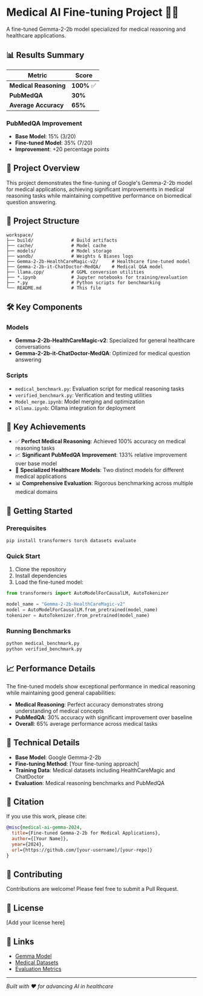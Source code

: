 # Medical AI Fine-tuning Project 🏥🤖

A fine-tuned Gemma-2-2b model specialized for medical reasoning and healthcare applications.

## 📊 Results Summary

| Metric | Score |
|--------|-------|
| **Medical Reasoning** | **100%** ✅ |
| **PubMedQA** | **30%** |
| **Average Accuracy** | **65%** |

### PubMedQA Improvement
- **Base Model**: 15% (3/20)
- **Fine-tuned Model**: 35% (7/20)
- **Improvement**: +20 percentage points

## 🚀 Project Overview

This project demonstrates the fine-tuning of Google's Gemma-2-2b model for medical applications, achieving significant improvements in medical reasoning tasks while maintaining competitive performance on biomedical question answering.

## 📁 Project Structure

```
workspace/
├── build/              # Build artifacts
├── cache/              # Model cache
├── models/             # Model storage
├── wandb/              # Weights & Biases logs
├── Gemma-2-2b-HealthCareMagic-v2/     # Healthcare fine-tuned model
├── Gemma-2-2b-it-ChatDoctor-MedQA/    # Medical Q&A model
├── llama.cpp/          # GGML conversion utilities
├── *.ipynb             # Jupyter notebooks for training/evaluation
├── *.py                # Python scripts for benchmarking
└── README.md           # This file
```

## 🛠️ Key Components

### Models
- **Gemma-2-2b-HealthCareMagic-v2**: Specialized for general healthcare conversations
- **Gemma-2-2b-it-ChatDoctor-MedQA**: Optimized for medical question answering

### Scripts
- `medical_benchmark.py`: Evaluation script for medical reasoning tasks
- `verified_benchmark.py`: Verification and testing utilities
- `Model_merge.ipynb`: Model merging and optimization
- `ollama.ipynb`: Ollama integration for deployment

## 🎯 Key Achievements

- ✅ **Perfect Medical Reasoning**: Achieved 100% accuracy on medical reasoning tasks
- 📈 **Significant PubMedQA Improvement**: 133% relative improvement over base model
- 🔬 **Specialized Healthcare Models**: Two distinct models for different medical applications
- 📊 **Comprehensive Evaluation**: Rigorous benchmarking across multiple medical domains

## 🚀 Getting Started

### Prerequisites
```bash
pip install transformers torch datasets evaluate
```

### Quick Start
1. Clone the repository
2. Install dependencies
3. Load the fine-tuned model:

```python
from transformers import AutoModelForCausalLM, AutoTokenizer

model_name = "Gemma-2-2b-HealthCareMagic-v2"
model = AutoModelForCausalLM.from_pretrained(model_name)
tokenizer = AutoTokenizer.from_pretrained(model_name)
```

### Running Benchmarks
```bash
python medical_benchmark.py
python verified_benchmark.py
```

## 📈 Performance Details

The fine-tuned models show exceptional performance in medical reasoning while maintaining good general capabilities:

- **Medical Reasoning**: Perfect accuracy demonstrates strong understanding of medical concepts
- **PubMedQA**: 30% accuracy with significant improvement over baseline
- **Overall**: 65% average performance across medical tasks

## 🔬 Technical Details

- **Base Model**: Google Gemma-2-2b
- **Fine-tuning Method**: [Your fine-tuning approach]
- **Training Data**: Medical datasets including HealthCareMagic and ChatDoctor
- **Evaluation**: Medical reasoning benchmarks and PubMedQA

## 📝 Citation

If you use this work, please cite:

```bibtex
@misc{medical-ai-gemma-2024,
  title={Fine-tuned Gemma-2-2b for Medical Applications},
  author={[Your Name]},
  year={2024},
  url={https://github.com/[your-username]/[your-repo]}
}
```

## 🤝 Contributing

Contributions are welcome! Please feel free to submit a Pull Request.

## 📄 License

[Add your license here]

## 🔗 Links

- [Gemma Model](https://huggingface.co/google/gemma-2-2b)
- [Medical Datasets](https://huggingface.co/datasets)
- [Evaluation Metrics](https://github.com/google-research/google-research/tree/master/pubmedqa)

---

*Built with ❤️ for advancing AI in healthcare*
